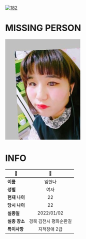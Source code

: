 [![182](https://img.shields.io/badge/%EC%8B%A4%EC%A2%85%EC%8B%A0%EA%B3%A0%EB%8A%94%20%EA%B5%AD%EB%B2%88%EC%97%86%EC%9D%B4-182-blue)](http://safe182.go.kr/index.do)

# MISSING PERSON

<img src="./missing_person.jpg">

# INFO

|🔑|💎|
|--|:--:|
|**이름**|임한나|
|**성별**|여자|
|**현재 나이**|22|
|**당시 나이**|22|
|**실종일**|2022/01/02|
|**실종 장소**|경북 김천시 평화순환길 |
|**특이사항**|지적장애 2급|
